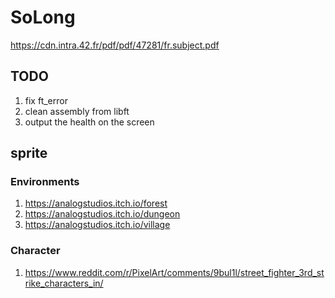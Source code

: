 # SoLong
https://cdn.intra.42.fr/pdf/pdf/47281/fr.subject.pdf

## TODO

1. fix ft_error
2. clean assembly from libft
3. output the health on the screen

## sprite

### Environments

1. https://analogstudios.itch.io/forest
2. https://analogstudios.itch.io/dungeon
3. https://analogstudios.itch.io/village

### Character

1. https://www.reddit.com/r/PixelArt/comments/9bul1l/street_fighter_3rd_strike_characters_in/

